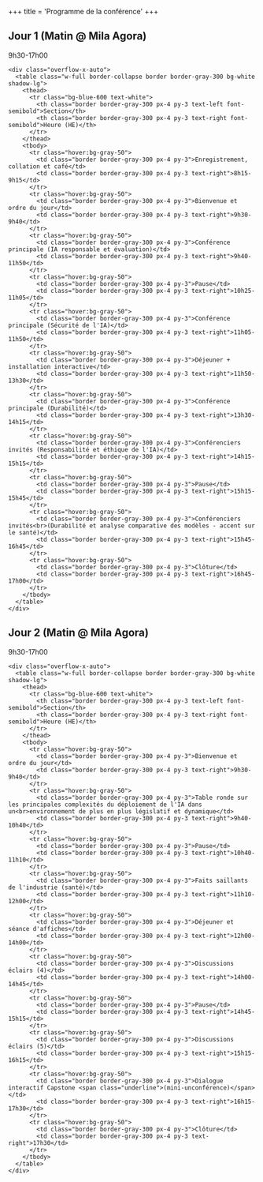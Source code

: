 +++
title = 'Programme de la conférence'
+++

<div class="max-w-6xl mx-auto px-4 py-8">
  <!-- Jour 1 -->
  <div class="mb-12">
    <h2 class="text-3xl font-bold text-blue-600 mb-2">Jour 1 (Matin @ Mila Agora)</h2>
    <p class="text-lg text-gray-700 mb-6">9h30-17h00</p>
    
    <div class="overflow-x-auto">
      <table class="w-full border-collapse border border-gray-300 bg-white shadow-lg">
        <thead>
          <tr class="bg-blue-600 text-white">
            <th class="border border-gray-300 px-4 py-3 text-left font-semibold">Section</th>
            <th class="border border-gray-300 px-4 py-3 text-right font-semibold">Heure (HE)</th>
          </tr>
        </thead>
        <tbody>
          <tr class="hover:bg-gray-50">
            <td class="border border-gray-300 px-4 py-3">Enregistrement, collation et café</td>
            <td class="border border-gray-300 px-4 py-3 text-right">8h15-9h15</td>
          </tr>
          <tr class="hover:bg-gray-50">
            <td class="border border-gray-300 px-4 py-3">Bienvenue et ordre du jour</td>
            <td class="border border-gray-300 px-4 py-3 text-right">9h30-9h40</td>
          </tr>
          <tr class="hover:bg-gray-50">
            <td class="border border-gray-300 px-4 py-3">Conférence principale (IA responsable et évaluation)</td>
            <td class="border border-gray-300 px-4 py-3 text-right">9h40-11h50</td>
          </tr>
          <tr class="hover:bg-gray-50">
            <td class="border border-gray-300 px-4 py-3">Pause</td>
            <td class="border border-gray-300 px-4 py-3 text-right">10h25-11h05</td>
          </tr>
          <tr class="hover:bg-gray-50">
            <td class="border border-gray-300 px-4 py-3">Conférence principale (Sécurité de l'IA)</td>
            <td class="border border-gray-300 px-4 py-3 text-right">11h05-11h50</td>
          </tr>
          <tr class="hover:bg-gray-50">
            <td class="border border-gray-300 px-4 py-3">Déjeuner + installation interactive</td>
            <td class="border border-gray-300 px-4 py-3 text-right">11h50-13h30</td>
          </tr>
          <tr class="hover:bg-gray-50">
            <td class="border border-gray-300 px-4 py-3">Conférence principale (Durabilité)</td>
            <td class="border border-gray-300 px-4 py-3 text-right">13h30-14h15</td>
          </tr>
          <tr class="hover:bg-gray-50">
            <td class="border border-gray-300 px-4 py-3">Conférenciers invités (Responsabilité et éthique de l'IA)</td>
            <td class="border border-gray-300 px-4 py-3 text-right">14h15-15h15</td>
          </tr>
          <tr class="hover:bg-gray-50">
            <td class="border border-gray-300 px-4 py-3">Pause</td>
            <td class="border border-gray-300 px-4 py-3 text-right">15h15-15h45</td>
          </tr>
          <tr class="hover:bg-gray-50">
            <td class="border border-gray-300 px-4 py-3">Conférenciers invités<br>(Durabilité et analyse comparative des modèles - accent sur le santé)</td>
            <td class="border border-gray-300 px-4 py-3 text-right">15h45-16h45</td>
          </tr>
          <tr class="hover:bg-gray-50">
            <td class="border border-gray-300 px-4 py-3">Clôture</td>
            <td class="border border-gray-300 px-4 py-3 text-right">16h45-17h00</td>
          </tr>
        </tbody>
      </table>
    </div>
  </div>

  <!-- Jour 2 -->
  <div class="mb-12">
    <h2 class="text-3xl font-bold text-blue-600 mb-2">Jour 2 (Matin @ Mila Agora)</h2>
    <p class="text-lg text-gray-700 mb-6">9h30-17h00</p>
    
    <div class="overflow-x-auto">
      <table class="w-full border-collapse border border-gray-300 bg-white shadow-lg">
        <thead>
          <tr class="bg-blue-600 text-white">
            <th class="border border-gray-300 px-4 py-3 text-left font-semibold">Section</th>
            <th class="border border-gray-300 px-4 py-3 text-right font-semibold">Heure (HE)</th>
          </tr>
        </thead>
        <tbody>
          <tr class="hover:bg-gray-50">
            <td class="border border-gray-300 px-4 py-3">Bienvenue et ordre du jour</td>
            <td class="border border-gray-300 px-4 py-3 text-right">9h30-9h40</td>
          </tr>
          <tr class="hover:bg-gray-50">
            <td class="border border-gray-300 px-4 py-3">Table ronde sur les principales complexités du déploiement de l'IA dans un<br>environnement de plus en plus législatif et dynamique</td>
            <td class="border border-gray-300 px-4 py-3 text-right">9h40-10h40</td>
          </tr>
          <tr class="hover:bg-gray-50">
            <td class="border border-gray-300 px-4 py-3">Pause</td>
            <td class="border border-gray-300 px-4 py-3 text-right">10h40-11h10</td>
          </tr>
          <tr class="hover:bg-gray-50">
            <td class="border border-gray-300 px-4 py-3">Faits saillants de l'industrie (santé)</td>
            <td class="border border-gray-300 px-4 py-3 text-right">11h10-12h00</td>
          </tr>
          <tr class="hover:bg-gray-50">
            <td class="border border-gray-300 px-4 py-3">Déjeuner et séance d'affiches</td>
            <td class="border border-gray-300 px-4 py-3 text-right">12h00-14h00</td>
          </tr>
          <tr class="hover:bg-gray-50">
            <td class="border border-gray-300 px-4 py-3">Discussions éclairs (4)</td>
            <td class="border border-gray-300 px-4 py-3 text-right">14h00-14h45</td>
          </tr>
          <tr class="hover:bg-gray-50">
            <td class="border border-gray-300 px-4 py-3">Pause</td>
            <td class="border border-gray-300 px-4 py-3 text-right">14h45-15h15</td>
          </tr>
          <tr class="hover:bg-gray-50">
            <td class="border border-gray-300 px-4 py-3">Discussions éclairs (5)</td>
            <td class="border border-gray-300 px-4 py-3 text-right">15h15-16h15</td>
          </tr>
          <tr class="hover:bg-gray-50">
            <td class="border border-gray-300 px-4 py-3">Dialogue interactif Capstone <span class="underline">(mini-unconférence)</span></td>
            <td class="border border-gray-300 px-4 py-3 text-right">16h15-17h30</td>
          </tr>
          <tr class="hover:bg-gray-50">
            <td class="border border-gray-300 px-4 py-3">Clôture</td>
            <td class="border border-gray-300 px-4 py-3 text-right">17h30</td>
          </tr>
        </tbody>
      </table>
    </div>
  </div>
</div>

